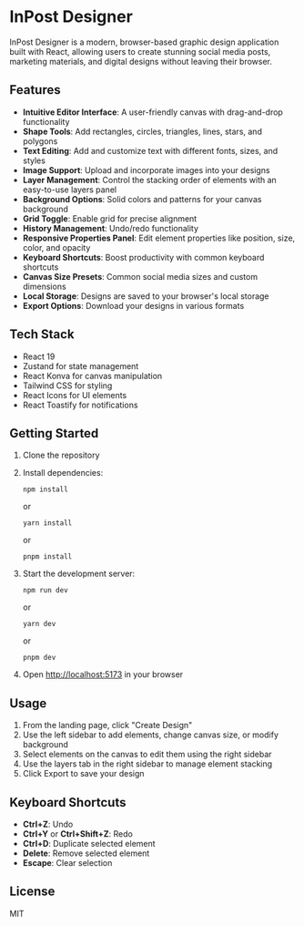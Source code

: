 # InPost Designer

InPost Designer is a modern, browser-based graphic design application built with React, allowing users to create stunning social media posts, marketing materials, and digital designs without leaving their browser.

## Features

- **Intuitive Editor Interface**: A user-friendly canvas with drag-and-drop functionality
- **Shape Tools**: Add rectangles, circles, triangles, lines, stars, and polygons
- **Text Editing**: Add and customize text with different fonts, sizes, and styles
- **Image Support**: Upload and incorporate images into your designs
- **Layer Management**: Control the stacking order of elements with an easy-to-use layers panel
- **Background Options**: Solid colors and patterns for your canvas background
- **Grid Toggle**: Enable grid for precise alignment
- **History Management**: Undo/redo functionality
- **Responsive Properties Panel**: Edit element properties like position, size, color, and opacity
- **Keyboard Shortcuts**: Boost productivity with common keyboard shortcuts
- **Canvas Size Presets**: Common social media sizes and custom dimensions
- **Local Storage**: Designs are saved to your browser's local storage
- **Export Options**: Download your designs in various formats

## Tech Stack

- React 19
- Zustand for state management
- React Konva for canvas manipulation
- Tailwind CSS for styling
- React Icons for UI elements
- React Toastify for notifications

## Getting Started

1. Clone the repository
2. Install dependencies:
   ```
   npm install
   ```
   or
   ```
   yarn install
   ```
   or
   ```
   pnpm install
   ```

3. Start the development server:
   ```
   npm run dev
   ```
   or
   ```
   yarn dev
   ```
   or
   ```
   pnpm dev
   ```

4. Open [http://localhost:5173](http://localhost:5173) in your browser

## Usage

1. From the landing page, click "Create Design"
2. Use the left sidebar to add elements, change canvas size, or modify background
3. Select elements on the canvas to edit them using the right sidebar
4. Use the layers tab in the right sidebar to manage element stacking
5. Click Export to save your design

## Keyboard Shortcuts

- **Ctrl+Z**: Undo
- **Ctrl+Y** or **Ctrl+Shift+Z**: Redo
- **Ctrl+D**: Duplicate selected element
- **Delete**: Remove selected element
- **Escape**: Clear selection

## License

MIT
